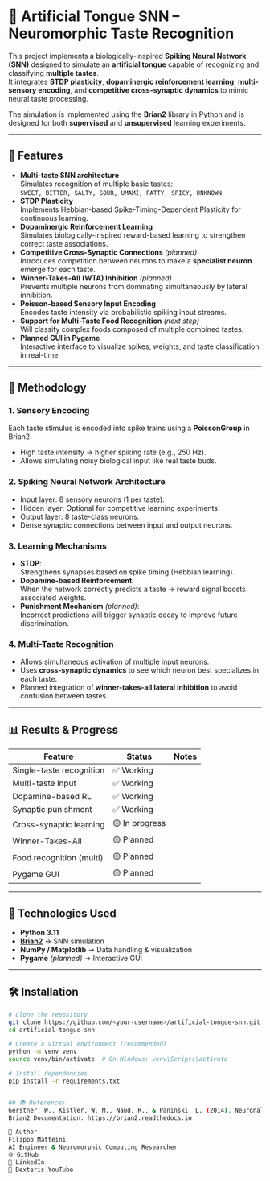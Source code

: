 # 🧠 Artificial Tongue SNN – Neuromorphic Taste Recognition

This project implements a biologically-inspired **Spiking Neural Network (SNN)** designed to simulate an **artificial tongue** capable of recognizing and classifying **multiple tastes**.  
It integrates **STDP plasticity**, **dopaminergic reinforcement learning**, **multi-sensory encoding**, and **competitive cross-synaptic dynamics** to mimic neural taste processing.

The simulation is implemented using the **Brian2** library in Python and is designed for both **supervised** and **unsupervised** learning experiments.

---

## 🚀 Features

- **Multi-taste SNN architecture**  
  Simulates recognition of multiple basic tastes:  
  `SWEET, BITTER, SALTY, SOUR, UMAMI, FATTY, SPICY, UNKNOWN`
- **STDP Plasticity**  
  Implements Hebbian-based Spike-Timing-Dependent Plasticity for continuous learning.
- **Dopaminergic Reinforcement Learning**  
  Simulates biologically-inspired reward-based learning to strengthen correct taste associations.
- **Competitive Cross-Synaptic Connections** *(planned)*  
  Introduces competition between neurons to make a **specialist neuron** emerge for each taste.
- **Winner-Takes-All (WTA) Inhibition** *(planned)*  
  Prevents multiple neurons from dominating simultaneously by lateral inhibition.
- **Poisson-based Sensory Input Encoding**  
  Encodes taste intensity via probabilistic spiking input streams.
- **Support for Multi-Taste Food Recognition** *(next step)*  
  Will classify complex foods composed of multiple combined tastes.
- **Planned GUI in Pygame**  
  Interactive interface to visualize spikes, weights, and taste classification in real-time.


---

## 🔬 Methodology

### 1. **Sensory Encoding**
Each taste stimulus is encoded into spike trains using a **PoissonGroup** in Brian2:
- High taste intensity → higher spiking rate (e.g., 250 Hz).
- Allows simulating noisy biological input like real taste buds.

### 2. **Spiking Neural Network Architecture**
- Input layer: 8 sensory neurons (1 per taste).
- Hidden layer: Optional for competitive learning experiments.
- Output layer: 8 taste-class neurons.
- Dense synaptic connections between input and output neurons.

### 3. **Learning Mechanisms**
- **STDP**:  
  Strengthens synapses based on spike timing (Hebbian learning).
- **Dopamine-based Reinforcement**:  
  When the network correctly predicts a taste → reward signal boosts associated weights.
- **Punishment Mechanism** *(planned)*:  
  Incorrect predictions will trigger synaptic decay to improve future discrimination.

### 4. **Multi-Taste Recognition**
- Allows simultaneous activation of multiple input neurons.
- Uses **cross-synaptic dynamics** to see which neuron best specializes in each taste.
- Planned integration of **winner-takes-all lateral inhibition** to avoid confusion between tastes.

---

## 📊 Results & Progress

| **Feature**                  | **Status** | **Notes** |
|----------------------------|------------|-----------|
| Single-taste recognition   | ✅ Working |
| Multi-taste input          | ✅ Working |
| Dopamine-based RL         | ✅ Working |
| Synaptic punishment      | ✅ Working |
| Cross-synaptic learning   | 🟡 In progress |
| Winner-Takes-All          | 🟡 Planned |
| Food recognition (multi) | 🟡 Planned |
| Pygame GUI               | 🟡 Planned |

---

## 🧠 Technologies Used

- **Python 3.11**
- [**Brian2**](https://brian2.readthedocs.io/) → SNN simulation
- **NumPy / Matplotlib** → Data handling & visualization
- **Pygame** *(planned)* → Interactive GUI

---

## 🛠️ Installation

```bash
# Clone the repository
git clone https://github.com/<your-username>/artificial-tongue-snn.git
cd artificial-tongue-snn

# Create a virtual environment (recommended)
python -m venv venv
source venv/bin/activate  # On Windows: venv\Scripts\activate

# Install dependencies
pip install -r requirements.txt


## 📚 References
Gerstner, W., Kistler, W. M., Naud, R., & Paninski, L. (2014). Neuronal Dynamics: From Single Neurons to Networks and Models of Cognition.
Brian2 Documentation: https://brian2.readthedocs.io

👤 Author
Filippo Matteini
AI Engineer & Neuromorphic Computing Researcher
🌐 GitHub
🔗 LinkedIn
🎹 Dexteris YouTube

